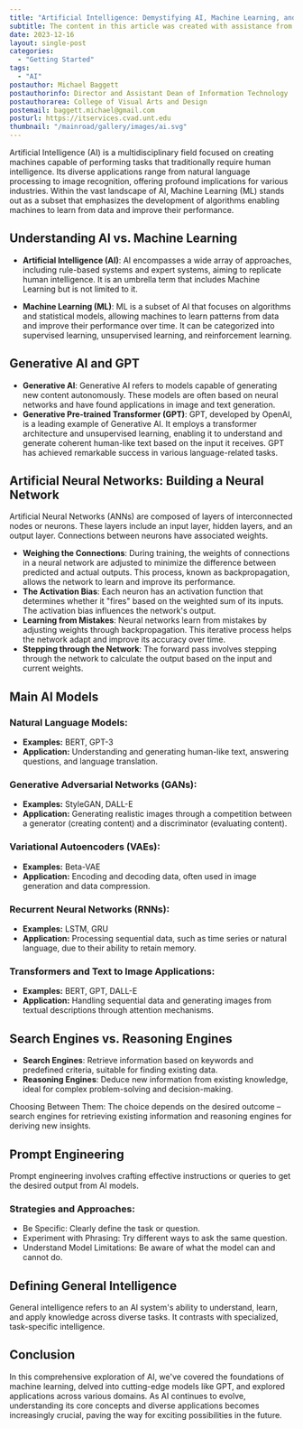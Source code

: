 ```yaml
---
title: "Artificial Intelligence: Demystifying AI, Machine Learning, and Generative Models"
subtitle: The content in this article was created with assistance from ChatGPT (AI).
date: 2023-12-16
layout: single-post
categories:
  - "Getting Started"
tags: 
  - "AI"
postauthor: Michael Baggett
postauthorinfo: Director and Assistant Dean of Information Technology
postauthorarea: College of Visual Arts and Design
postemail: baggett.michael@gmail.com
posturl: https://itservices.cvad.unt.edu
thumbnail: "/mainroad/gallery/images/ai.svg"
---
```

Artificial Intelligence (AI) is a multidisciplinary field focused on creating machines capable of performing tasks that traditionally require human intelligence. Its diverse applications range from natural language processing to image recognition, offering profound implications for various industries. Within the vast landscape of AI, Machine Learning (ML) stands out as a subset that emphasizes the development of algorithms enabling machines to learn from data and improve their performance.
<!--more-->
## Understanding AI vs. Machine Learning

- **Artificial Intelligence (AI)**: AI encompasses a wide array of approaches, including rule-based systems and expert systems, aiming to replicate human intelligence. It is an umbrella term that includes Machine Learning but is not limited to it.

- **Machine Learning (ML)**:
ML is a subset of AI that focuses on algorithms and statistical models, allowing machines to learn patterns from data and improve their performance over time. It can be categorized into supervised learning, unsupervised learning, and reinforcement learning.

## Generative AI and GPT

- **Generative AI**: Generative AI refers to models capable of generating new content autonomously. These models are often based on neural networks and have found applications in image and text generation.
- **Generative Pre-trained Transformer (GPT)**: GPT, developed by OpenAI, is a leading example of Generative AI. It employs a transformer architecture and unsupervised learning, enabling it to understand and generate coherent human-like text based on the input it receives. GPT has achieved remarkable success in various language-related tasks.
## Artificial Neural Networks: Building a Neural Network
Artificial Neural Networks (ANNs) are composed of layers of interconnected nodes or neurons. These layers include an input layer, hidden layers, and an output layer. Connections between neurons have associated weights.
- **Weighing the Connections**: During training, the weights of connections in a neural network are adjusted to minimize the difference between predicted and actual outputs. This process, known as backpropagation, allows the network to learn and improve its performance.
- **The Activation Bias**: Each neuron has an activation function that determines whether it "fires" based on the weighted sum of its inputs. The activation bias influences the network's output.
- **Learning from Mistakes**: Neural networks learn from mistakes by adjusting weights through backpropagation. This iterative process helps the network adapt and improve its accuracy over time.
- **Stepping through the Network**: The forward pass involves stepping through the network to calculate the output based on the input and current weights.

## Main AI Models

### Natural Language Models:
- **Examples:** BERT, GPT-3
- **Application:** Understanding and generating human-like text, answering questions, and language translation.

### Generative Adversarial Networks (GANs):
- **Examples:** StyleGAN, DALL-E
- **Application:** Generating realistic images through a competition between a generator (creating content) and a discriminator (evaluating content).

### Variational Autoencoders (VAEs):
- **Examples:** Beta-VAE
- **Application:** Encoding and decoding data, often used in image generation and data compression.

### Recurrent Neural Networks (RNNs):
- **Examples:** LSTM, GRU
- **Application:** Processing sequential data, such as time series or natural language, due to their ability to retain memory.

### Transformers and Text to Image Applications:
- **Examples:** BERT, GPT, DALL-E
- **Application:** Handling sequential data and generating images from textual descriptions through attention mechanisms.

## Search Engines vs. Reasoning Engines
- **Search Engines**: Retrieve information based on keywords and predefined criteria, suitable for finding existing data.
- **Reasoning Engines**: Deduce new information from existing knowledge, ideal for complex problem-solving and decision-making.

Choosing Between Them: The choice depends on the desired outcome – search engines for retrieving existing information and reasoning engines for deriving new insights.

## Prompt Engineering

Prompt engineering involves crafting effective instructions or queries to get the desired output from AI models.

### Strategies and Approaches:
- Be Specific: Clearly define the task or question.
- Experiment with Phrasing: Try different ways to ask the same question.
- Understand Model Limitations: Be aware of what the model can and cannot do.

## Defining General Intelligence

General intelligence refers to an AI system's ability to understand, learn, and apply knowledge across diverse tasks. It contrasts with specialized, task-specific intelligence.

## Conclusion

In this comprehensive exploration of AI, we've covered the foundations of machine learning, delved into cutting-edge models like GPT, and explored applications across various domains. As AI continues to evolve, understanding its core concepts and diverse applications becomes increasingly crucial, paving the way for exciting possibilities in the future.